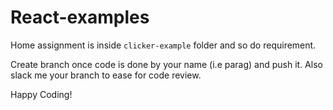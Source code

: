# React-examples

Home assignment is inside `clicker-example` folder and so do requirement.

Create branch once code is done by your name (i.e parag) and push it. Also slack me your branch to ease for code review.

Happy Coding!
